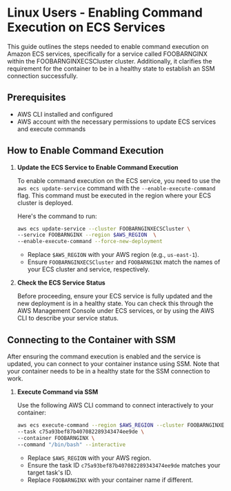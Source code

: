 
# Linux Users - Enabling Command Execution on ECS Services

This guide outlines the steps needed to enable command execution on Amazon ECS services, specifically for a service called FOOBARNGINX within the FOOBARNGINXECSCluster cluster. Additionally, it clarifies the requirement for the container to be in a healthy state to establish an SSM connection successfully.

## Prerequisites

- AWS CLI installed and configured
- AWS account with the necessary permissions to update ECS services and execute commands

## How to Enable Command Execution

1. **Update the ECS Service to Enable Command Execution**

   To enable command execution on the ECS service, you need to use the `aws ecs update-service` command with the `--enable-execute-command` flag. This command must be executed in the region where your ECS cluster is deployed.

   Here's the command to run:

   ```sh
   aws ecs update-service --cluster FOOBARNGINXECSCluster \
   --service FOOBARNGINX --region $AWS_REGION  \
   --enable-execute-command --force-new-deployment
   ```

   - Replace `$AWS_REGION` with your AWS region (e.g., `us-east-1`).
   - Ensure `FOOBARNGINXECSCluster` and `FOOBARNGINX` match the names of your ECS cluster and service, respectively.

2. **Check the ECS Service Status**

   Before proceeding, ensure your ECS service is fully updated and the new deployment is in a healthy state. You can check this through the AWS Management Console under ECS services, or by using the AWS CLI to describe your service status.

## Connecting to the Container with SSM

After ensuring the command execution is enabled and the service is updated, you can connect to your container instance using SSM. Note that your container needs to be in a healthy state for the SSM connection to work.

1. **Execute Command via SSM**

   Use the following AWS CLI command to connect interactively to your container:

   ```sh
   aws ecs execute-command --region $AWS_REGION --cluster FOOBARNGINXECSCluster \
   --task c75a93bef87b407082289343474ee9de \
   --container FOOBARNGINX \
   --command "/bin/bash" --interactive
   ```

   - Replace `$AWS_REGION` with your AWS region.
   - Ensure the task ID `c75a93bef87b407082289343474ee9de` matches your target task's ID.
   - Replace `FOOBARNGINX` with your container name if different.



